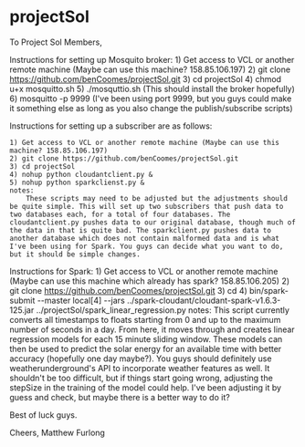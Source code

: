 # projectSol

To Project Sol Members,

Instructions for setting up Mosquito broker:
	1) Get access to VCL or another remote machine (Maybe can use this machine? 158.85.106.197)
	2) git clone https://github.com/benCoomes/projectSol.git
	3) cd projectSol
	4) chmod u+x mosquitto.sh
	5) ./mosquttio.sh (This should install the broker hopefully)
	6) mosquitto -p 9999 (I've been using port 9999, but you guys could make it something else as long as you also change the publish/subscribe scripts)

Instructions for setting up a subscriber are as follows:

	1) Get access to VCL or another remote machine (Maybe can use this machine? 158.85.106.197)
	2) git clone https://github.com/benCoomes/projectSol.git
	3) cd projectSol
	4) nohup python cloudantclient.py &
	5) nohup python sparkclienst.py &
	notes:
		These scripts may need to be adjusted but the adjustments should be quite simple. This will set up two subscribers that push data to two databases each, for a total of four databases. The cloudantclient.py pushes data to our original database, though much of the data in that is quite bad. The sparkclient.py pushes data to another database which does not contain malformed data and is what I've been using for Spark. You guys can decide what you want to do, but it should be simple changes.

Instructions for Spark:
	1) Get access to VCL or another remote machine (Maybe can use this machine which already has spark? 158.85.106.205)
	2) git clone https://github.com/benCoomes/projectSol.git
	3) cd <spark-directory>
	4) bin/spark-submit --master local[4] --jars ../spark-cloudant/cloudant-spark-v1.6.3-125.jar ../projectSol/spark_linear_regression.py 
	notes:
		This script currently converts all timestamps to floats starting from 0 and up to the maximum number of seconds in a day. From here, it moves through and creates linear regression models for each 15 minute sliding window. These models can then be used to predict the solar energy for an available time with better accuracy (hopefully one day maybe?). You guys should definitely use weatherunderground's API to incorporate weather features as well. It shouldn't be too difficult, but if things start going wrong, adjusting the stepSize in the training of the model could help. I've been adjusting it by guess and check, but maybe there is a better way to do it?

Best of luck guys.

Cheers,
Matthew Furlong